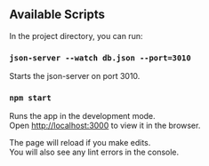 
## Available Scripts

In the project directory, you can run:

### `json-server --watch db.json --port=3010`

Starts the json-server on port 3010.

### `npm start`

Runs the app in the development mode.\
Open [http://localhost:3000](http://localhost:3000) to view it in the browser.

The page will reload if you make edits.\
You will also see any lint errors in the console.
